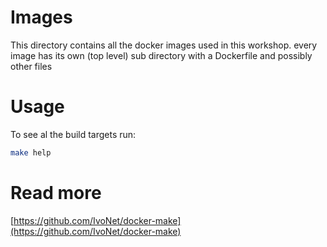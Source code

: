# Images

This directory contains all the docker images used in this workshop.
every image has its own (top level) sub directory with a Dockerfile and possibly other files

# Usage

To see al the build targets run:

```bash
make help
```

# Read more

[https://github.com/IvoNet/docker-make](https://github.com/IvoNet/docker-make)
